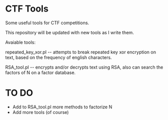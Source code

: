 # CTF Tools

Some useful tools for CTF competitions.

This repository will be updated with new tools as I write them.

Avaiable tools:

repeated_key_xor.pl -- attempts to break repeated key xor encryption on text, based on the frequency of english characters.

RSA_tool.pl         -- encrypts and/or decrypts text using RSA, also can search the factors of N on a
factor database.


# TO DO 

- Add to RSA_tool.pl more methods to factorize N
- Add more tools (of course)